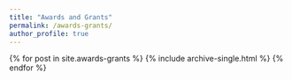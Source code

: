 ```yaml
---
title: "Awards and Grants"
permalink: /awards-grants/
author_profile: true
---
```


{% for post in site.awards-grants %}
  {% include archive-single.html %}
{% endfor %}
